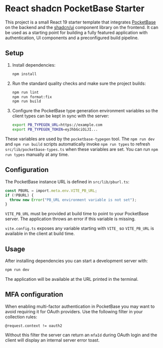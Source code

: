 # React shadcn PocketBase Starter

This project is a small React 19 starter template that integrates [PocketBase](https://pocketbase.io) on the backend and the [shadcn/ui](https://ui.shadcn.com/) component library on the frontend. It can be used as a starting point for building a fully featured application with authentication, UI components and a preconfigured build pipeline.

## Setup

1. Install dependencies:

   ```bash
   npm install
   ```

2. Run the standard quality checks and make sure the project builds:

   ```bash
   npm run lint
   npm run format:fix
   npm run build
   ```

3. Configure the PocketBase type generation environment variables so the client
   types can be kept in sync with the server:

   ```bash
   export PB_TYPEGEN_URL=https://example.com
   export PB_TYPEGEN_TOKEN=eyJhbGciOiJI...
   ```

These variables are used by the `pocketbase-typegen` tool.
The `npm run dev` and `npm run build` scripts automatically
invoke `npm run types` to refresh `src/lib/pocketbase-types.ts` when these
variables are set. You can run `npm run types` manually at any time.

## Configuration

The PocketBase instance URL is defined in `src/lib/pburl.ts`:

```ts
const PBURL = import.meta.env.VITE_PB_URL;
if (!PBURL) {
  throw new Error("PB_URL environment variable is not set");
}
```

`VITE_PB_URL` must be provided at build time to point to your PocketBase server.
The application throws an error if this variable is missing.

`vite.config.ts` exposes any variable starting with `VITE_` so `VITE_PB_URL` is
available in the client at build time.

## Usage

After installing dependencies you can start a development server with:

```bash
npm run dev
```

The application will be available at the URL printed in the terminal.

## MFA configuration

When enabling multi-factor authentication in PocketBase you may want to avoid
requiring it for OAuth providers. Use the following filter in your collection
rules:

```text
@request.context != oauth2
```

Without this filter the server can return an `mfaId` during OAuth login and the
client will display an internal server error toast.
